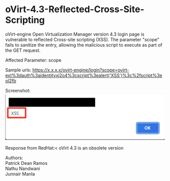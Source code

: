 # oVirt-4.3-Reflected-Cross-Site-Scripting

oVirt-engine Open Virtualization Manager version 4.3 login page is vulnerable to reflected Cross-site scripting (XSS).  The parameter "scope" fails to sanitize the entry, allowing the malicious script to execute as part of the GET request.

Affected Parameter: scope 

Sample urls:
https://x.x.x.x/ovirt-engine/login?scope=ovirt-ext%3dauth%3aidentityxj2o4%3cscript%3ealert('XSS')%3c%2fscript%3eol2fb

Screenshot:
![alt text](https://github.com/patrickdeanramos/oVirt-4.3-Reflected-Cross-Site-Scripting/blob/master/oVirt%20XSS.png?raw=True)

Response from RedHat:<
oVirt 4.3 is an obsolete version 

Authors:<br>
Patrick Dean Ramos<br>
Nathu Nandwani<br>
Junnair Manla<br>
